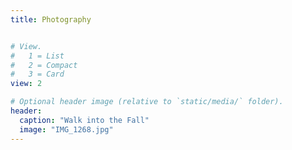 ```yaml
---
title: Photography


# View.
#   1 = List
#   2 = Compact
#   3 = Card
view: 2

# Optional header image (relative to `static/media/` folder).
header:
  caption: "Walk into the Fall"
  image: "IMG_1268.jpg"
---
```

